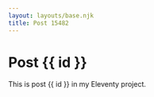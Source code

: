 ```yaml
---
layout: layouts/base.njk
title: Post 15482
---
```


# Post {{ id }}

This is post {{ id }} in my Eleventy project.
